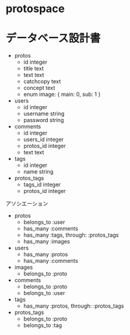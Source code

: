 # protospace
# データベース設計書
- protos
  - id    integer
  - title   text
  - text   text
  - catchcopy   text
  - concept   text
  - enum image: { main: 0, sub: 1 }
- users
  - id   integer
  - username    string
  - password    string
- comments
  - id   integer
  - users_id   integer
  - protos_id   integer
  - text   text
- tags
  - id   integer
  - name   string
- protos_tags
  - tags_id   integer
  - protos_id   integer
  
アソシエーション
- protos
  - belongs_to :user
  - has_many :comments
  - has_many :tags, through: :protos_tags
  - has_many :images
- users
  - has_many :protos
  - has_many :comments
- images
  - belongs_to :proto
- comments
  - belongs_to :proto
  - belongs_to :user
- tags
  - has_many :protos, through: :protos_tags
- protos_tags
  - belongs_to :proto
  - belongs_to :tag

